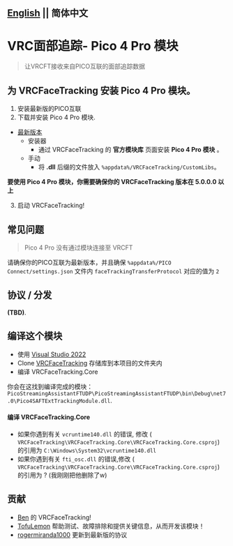 ## [English](https://github.com/regzo2/PicoStreamingAssistantFTUDP/blob/vrcfacetracking-module/README.md) || 简体中文

# VRC面部追踪- Pico 4 Pro 模块

> 让VRCFT接收来自PICO互联的面部追踪数据

## 为 **VRCFaceTracking** 安装 **Pico 4 Pro 模块**。

1. 安装最新版的PICO互联
2. 下载并安装 Pico 4 Pro 模块.
* [最新版本](https://github.com/regzo2/PicoStreamingAssistantFTUDP/releases)
  * 安装器
    * 通过 VRCFaceTracking 的 **官方模块库** 页面安装 **Pico 4 Pro 模块** 。
  * 手动
    * 将 **.dll** 后缀的文件放入 `%appdata%/VRCFaceTracking/CustomLibs`。

**要使用 Pico 4 Pro 模块，你需要确保你的 VRCFaceTracking 版本在 5.0.0.0 以上**

3. 启动 VRCFaceTracking!

## 常见问题

>Pico 4 Pro 没有通过模块连接至 VRCFT

请确保你的PICO互联为最新版本，并且确保 `%appdata%/PICO Connect/settings.json` 文件内 `faceTrackingTransferProtocol` 对应的值为 `2`

  
## 协议 / 分发

**(TBD)**.

## 编译这个模块
- 使用 [Visual Studio 2022](https://visualstudio.microsoft.com/es/vs/)
- Clone [VRCFaceTracking](https://github.com/benaclejames/VRCFaceTracking) 存储库到本项目的文件夹内
- 编译 VRCFaceTracking.Core

你会在这找到编译完成的模块： `PicoStreamingAssistantFTUDP\PicoStreamingAssistantFTUDP\bin\Debug\net7.0\Pico4SAFTExtTrackingModule.dll`.

#### 编译 VRCFaceTracking.Core

- 如果你遇到有关 `vcruntime140.dll` 的错误, 修改 ( `VRCFaceTracking\VRCFaceTracking.Core\VRCFaceTracking.Core.csproj`) 的引用为 `C:\Windows\System32\vcruntime140.dll`
- 如果你遇到有关 `fti_osc.dll` 的错误,修改 ( `VRCFaceTracking\VRCFaceTracking.Core\VRCFaceTracking.Core.csproj`) 的引用为 ? (我刚刚把他删除了w)

## 贡献
- [Ben](https://github.com/benaclejames/) 的 VRCFaceTracking!
- [TofuLemon](https://github.com/ULemon/) 帮助测试、故障排除和提供关键信息，从而开发该模块！
- [rogermiranda1000](https://github.com/rogermiranda1000) 更新到最新版的协议